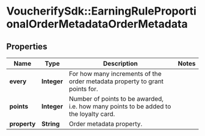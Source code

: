 # VoucherifySdk::EarningRuleProportionalOrderMetadataOrderMetadata

## Properties

| Name | Type | Description | Notes |
| ---- | ---- | ----------- | ----- |
| **every** | **Integer** | For how many increments of the order metadata property to grant points for. |  |
| **points** | **Integer** | Number of points to be awarded, i.e. how many points to be added to the loyalty card. |  |
| **property** | **String** | Order metadata property. |  |

